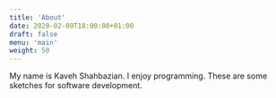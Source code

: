 ```yaml
---
title: 'About'
date: 2020-02-09T18:00:00+01:00
draft: false
menu: 'main'
weight: 50
---
```


My name is Kaveh Shahbazian. I enjoy programming. These are some sketches for software development.

